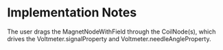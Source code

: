 Implementation Notes
====================

The user drags the MagnetNodeWithField through the CoilNode(s), which drives the Voltmeter.signalProperty and
Voltmeter.needleAngleProperty.